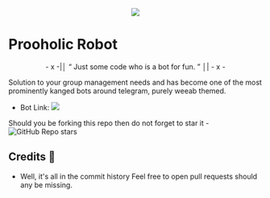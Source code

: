 <p align="center">
  <img src="https://wallpapercave.com/wp/wp4034195.jpg">
</p>

# Prooholic Robot 

<p align="center">
- x -|│  “	Just some code who is a bot for fun. ”  │| - x -
</p>

Solution to your group management needs and has become one of the most prominently kanged bots around telegram, purely weeab themed.

* Bot Link:  <a href="https://t.me/ProoholicRobot" alt="Prooholic Robot"> <img src="https://img.shields.io/badge/%F0%9F%A4%96%20-Prooholic Robot-pink" /> </a>

Should you be forking this repo then do not forget to star it - <img alt="GitHub Repo stars" src="https://img.shields.io/github/stars/prooholic/saitamarobot?color=white&label=%F0%9F%8C%9F%20star">

## Credits 📍
* Well, it's all in the commit history 
Feel free to open pull requests should any be missing.
